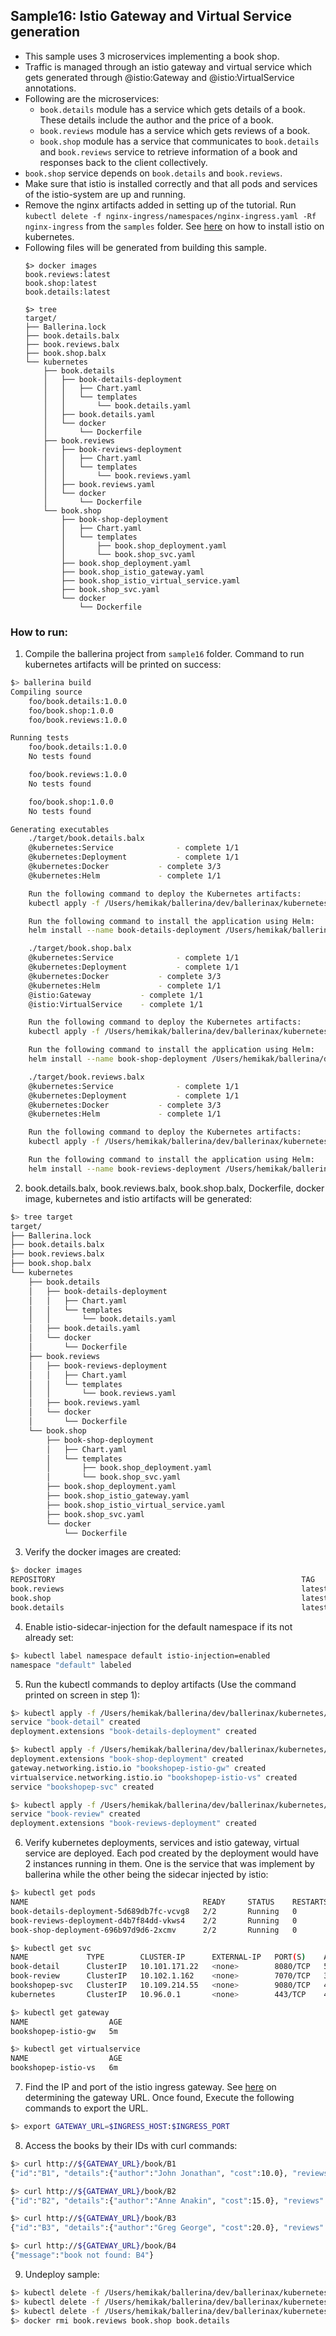 ## Sample16: Istio Gateway and Virtual Service generation

- This sample uses 3 microservices implementing a book shop.
- Traffic is managed through an istio gateway and virtual service which gets generated through @istio:Gateway 
and @istio:VirtualService annotations.
- Following are the microservices:  
    - `book.details` module has a service which gets details of a book. These details include the author and the price 
    of a book.
    - `book.reviews` module has a service which gets reviews of a book.
    - `book.shop` module has a service that communicates to `book.details` and `book.reviews` service to retrieve 
    information of a book and responses back to the client collectively.
- `book.shop` service depends on `book.details` and `book.reviews`.
- Make sure that istio is installed correctly and that all pods and services of the istio-system are up and running. 
- Remove the nginx artifacts added in setting up of the tutorial. Run `kubectl delete -f nginx-ingress/namespaces/nginx-ingress.yaml -Rf nginx-ingress` 
from the `samples` folder.
See [here](https://istio.io/docs/setup/kubernetes/quick-start/) on how to install istio on kubernetes.
- Following files will be generated from building this sample.
    ``` 
    $> docker images
    book.reviews:latest
    book.shop:latest 
    book.details:latest
    
    $> tree
    target/
    ├── Ballerina.lock
    ├── book.details.balx
    ├── book.reviews.balx
    ├── book.shop.balx
    └── kubernetes
        ├── book.details
        │   ├── book-details-deployment
        │   │   ├── Chart.yaml
        │   │   └── templates
        │   │       └── book.details.yaml
        │   ├── book.details.yaml
        │   └── docker
        │       └── Dockerfile
        ├── book.reviews
        │   ├── book-reviews-deployment
        │   │   ├── Chart.yaml
        │   │   └── templates
        │   │       └── book.reviews.yaml
        │   ├── book.reviews.yaml
        │   └── docker
        │       └── Dockerfile
        └── book.shop
            ├── book-shop-deployment
            │   ├── Chart.yaml
            │   └── templates
            │       ├── book.shop_deployment.yaml
            │       └── book.shop_svc.yaml
            ├── book.shop_deployment.yaml
            ├── book.shop_istio_gateway.yaml
            ├── book.shop_istio_virtual_service.yaml
            ├── book.shop_svc.yaml
            └── docker
                └── Dockerfile
  
    ```
### How to run:

1. Compile the ballerina project from `sample16` folder. Command to run kubernetes artifacts will be printed on success:
```bash
$> ballerina build
Compiling source
    foo/book.details:1.0.0
    foo/book.shop:1.0.0
    foo/book.reviews:1.0.0

Running tests
    foo/book.details:1.0.0
	No tests found

    foo/book.reviews:1.0.0
	No tests found

    foo/book.shop:1.0.0
	No tests found

Generating executables
    ./target/book.details.balx
	@kubernetes:Service 			 - complete 1/1
	@kubernetes:Deployment 			 - complete 1/1
	@kubernetes:Docker 			 - complete 3/3
	@kubernetes:Helm 			 - complete 1/1

	Run the following command to deploy the Kubernetes artifacts:
	kubectl apply -f /Users/hemikak/ballerina/dev/ballerinax/kubernetes/samples/sample16/target/kubernetes/book.details

	Run the following command to install the application using Helm:
	helm install --name book-details-deployment /Users/hemikak/ballerina/dev/ballerinax/kubernetes/samples/sample16/target/kubernetes/book.details/book-details-deployment

    ./target/book.shop.balx
	@kubernetes:Service 			 - complete 1/1
	@kubernetes:Deployment 			 - complete 1/1
	@kubernetes:Docker 			 - complete 3/3
	@kubernetes:Helm 			 - complete 1/1
	@istio:Gateway   		 - complete 1/1
	@istio:VirtualService 	 - complete 1/1

	Run the following command to deploy the Kubernetes artifacts:
	kubectl apply -f /Users/hemikak/ballerina/dev/ballerinax/kubernetes/samples/sample16/target/kubernetes/book.shop

	Run the following command to install the application using Helm:
	helm install --name book-shop-deployment /Users/hemikak/ballerina/dev/ballerinax/kubernetes/samples/sample16/target/kubernetes/book.shop/book-shop-deployment

    ./target/book.reviews.balx
	@kubernetes:Service 			 - complete 1/1
	@kubernetes:Deployment 			 - complete 1/1
	@kubernetes:Docker 			 - complete 3/3
	@kubernetes:Helm 			 - complete 1/1

	Run the following command to deploy the Kubernetes artifacts:
	kubectl apply -f /Users/hemikak/ballerina/dev/ballerinax/kubernetes/samples/sample16/target/kubernetes/book.reviews

	Run the following command to install the application using Helm:
	helm install --name book-reviews-deployment /Users/hemikak/ballerina/dev/ballerinax/kubernetes/samples/sample16/target/kubernetes/book.reviews/book-reviews-deployment
```

2. book.details.balx, book.reviews.balx, book.shop.balx, Dockerfile, docker image, kubernetes and istio artifacts will be generated: 
```bash
$> tree target
target/
├── Ballerina.lock
├── book.details.balx
├── book.reviews.balx
├── book.shop.balx
└── kubernetes
    ├── book.details
    │   ├── book-details-deployment
    │   │   ├── Chart.yaml
    │   │   └── templates
    │   │       └── book.details.yaml
    │   ├── book.details.yaml
    │   └── docker
    │       └── Dockerfile
    ├── book.reviews
    │   ├── book-reviews-deployment
    │   │   ├── Chart.yaml
    │   │   └── templates
    │   │       └── book.reviews.yaml
    │   ├── book.reviews.yaml
    │   └── docker
    │       └── Dockerfile
    └── book.shop
        ├── book-shop-deployment
        │   ├── Chart.yaml
        │   └── templates
        │       ├── book.shop_deployment.yaml
        │       └── book.shop_svc.yaml
        ├── book.shop_deployment.yaml
        ├── book.shop_istio_gateway.yaml
        ├── book.shop_istio_virtual_service.yaml
        ├── book.shop_svc.yaml
        └── docker
            └── Dockerfile

```

3. Verify the docker images are created:
```bash
$> docker images
REPOSITORY                                                       TAG                               IMAGE ID            CREATED             SIZE
book.reviews                                                     latest                            36b31684f47b        5 seconds ago       128MB
book.shop                                                        latest                            cf5ac9d57651        6 seconds ago       128MB
book.details                                                     latest                            4d3c92f36683        9 seconds ago       128MB

```

4. Enable istio-sidecar-injection for the default namespace if its not already set:
```bash
$> kubectl label namespace default istio-injection=enabled
namespace "default" labeled
```

5. Run the kubectl commands to deploy artifacts (Use the command printed on screen in step 1):
```bash
$> kubectl apply -f /Users/hemikak/ballerina/dev/ballerinax/kubernetes/samples/sample16/target/kubernetes/book.details
service "book-detail" created
deployment.extensions "book-details-deployment" created

$> kubectl apply -f /Users/hemikak/ballerina/dev/ballerinax/kubernetes/samples/sample16/target/kubernetes/book.shop
deployment.extensions "book-shop-deployment" created
gateway.networking.istio.io "bookshopep-istio-gw" created
virtualservice.networking.istio.io "bookshopep-istio-vs" created
service "bookshopep-svc" created

$> kubectl apply -f /Users/hemikak/ballerina/dev/ballerinax/kubernetes/samples/sample16/target/kubernetes/book.reviews
service "book-review" created
deployment.extensions "book-reviews-deployment" created

```

6. Verify kubernetes deployments, services and istio gateway, virtual service are deployed. Each pod created by
the deployment would have 2 instances running in them. One is the service that was implement by ballerina while the 
other being the sidecar injected by istio: 
```bash
$> kubectl get pods
NAME                                       READY     STATUS    RESTARTS   AGE
book-details-deployment-5d689db7fc-vcvg8   2/2       Running   0          3m
book-reviews-deployment-d4b7f84dd-vkws4    2/2       Running   0          1m
book-shop-deployment-696b97d9d6-2xcmv      2/2       Running   0          2m

$> kubectl get svc
NAME             TYPE        CLUSTER-IP      EXTERNAL-IP   PORT(S)    AGE
book-detail      ClusterIP   10.101.171.22   <none>        8080/TCP   5m
book-review      ClusterIP   10.102.1.162    <none>        7070/TCP   3m
bookshopep-svc   ClusterIP   10.109.214.55   <none>        9080/TCP   4m
kubernetes       ClusterIP   10.96.0.1       <none>        443/TCP    4d

$> kubectl get gateway
NAME                  AGE
bookshopep-istio-gw   5m

$> kubectl get virtualservice
NAME                  AGE
bookshopep-istio-vs   6m

```

7. Find the IP and port of the istio ingress gateway. See [here](https://istio.io/docs/tasks/traffic-management/ingress/#determining-the-ingress-ip-and-ports)
on determining the gateway URL. Once found, Execute the following commands to export the URL.
```bash
$> export GATEWAY_URL=$INGRESS_HOST:$INGRESS_PORT

```

8. Access the books by their IDs with curl commands:
```bash
$> curl http://${GATEWAY_URL}/book/B1
{"id":"B1", "details":{"author":"John Jonathan", "cost":10.0}, "reviews":"Review of book1"}

$> curl http://${GATEWAY_URL}/book/B2
{"id":"B2", "details":{"author":"Anne Anakin", "cost":15.0}, "reviews":"Review of book2"}

$> curl http://${GATEWAY_URL}/book/B3
{"id":"B3", "details":{"author":"Greg George", "cost":20.0}, "reviews":"(no reviews found)"}

$> curl http://${GATEWAY_URL}/book/B4
{"message":"book not found: B4"}
```

9. Undeploy sample:
```bash
$> kubectl delete -f /Users/hemikak/ballerina/dev/ballerinax/kubernetes/samples/sample16/target/kubernetes/book.details
$> kubectl delete -f /Users/hemikak/ballerina/dev/ballerinax/kubernetes/samples/sample16/target/kubernetes/book.shop
$> kubectl delete -f /Users/hemikak/ballerina/dev/ballerinax/kubernetes/samples/sample16/target/kubernetes/book.reviews
$> docker rmi book.reviews book.shop book.details

```
